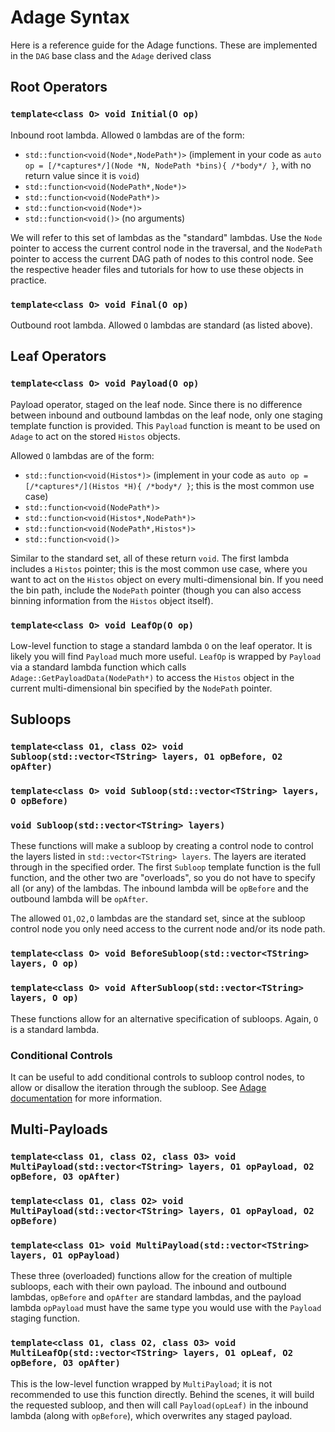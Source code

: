 # Adage Syntax

Here is a reference guide for the Adage functions. These are implemented in the `DAG` base class and the `Adage` derived class

## Root Operators

### `template<class O> void Initial(O op)`

Inbound root lambda. Allowed `O` lambdas are of the form:
- `std::function<void(Node*,NodePath*)>` (implement in your code as `auto op = [/*captures*/](Node *N, NodePath *bins){ /*body*/ }`, with no return value since it is `void`)
- `std::function<void(NodePath*,Node*)>`
- `std::function<void(NodePath*)>`
- `std::function<void(Node*)>`
- `std::function<void()>` (no arguments)

We will refer to this set of lambdas as the "standard" lambdas. Use the `Node` pointer to access the current control node in the traversal, and the `NodePath` pointer to access the current DAG path of nodes to this control node. See the respective header files and tutorials for how to use these objects in practice.

### `template<class O> void Final(O op)`

Outbound root lambda. Allowed `O` lambdas are standard (as listed above).


## Leaf Operators

### `template<class O> void Payload(O op)`

Payload operator, staged on the leaf node. Since there is no difference between inbound and outbound lambdas on the leaf node, only one staging template function is provided. This `Payload` function is meant to be used on `Adage` to act on the stored `Histos` objects.

Allowed `O` lambdas are of the form:
- `std::function<void(Histos*)>` (implement in your code as `auto op = [/*captures*/](Histos *H){ /*body*/ }`; this is the most common use case)
- `std::function<void(NodePath*)>`
- `std::function<void(Histos*,NodePath*)>`
- `std::function<void(NodePath*,Histos*)>`
- `std::function<void()>`

Similar to the standard set, all of these return `void`. The first lambda includes a `Histos` pointer; this is the most common use case, where you want to act on the `Histos` object on every multi-dimensional bin. If you need the bin path, include the `NodePath` pointer (though you can also access binning information from the `Histos` object itself).

### `template<class O> void LeafOp(O op)`

Low-level function to stage a standard lambda `O` on the leaf operator. It is likely you will find `Payload` much more useful. `LeafOp` is wrapped by `Payload` via a standard lambda function which calls `Adage::GetPayloadData(NodePath*)` to access the `Histos` object in the current multi-dimensional bin specified by the `NodePath` pointer.


## Subloops

### `template<class O1, class O2> void Subloop(std::vector<TString> layers, O1 opBefore, O2 opAfter)`
### `template<class O> void Subloop(std::vector<TString> layers, O opBefore)`
### `void Subloop(std::vector<TString> layers)`

These functions will make a subloop by creating a control node to control the layers listed in `std::vector<TString> layers`. The layers are iterated through in the specified order. The first `Subloop` template function is the full function, and the other two are "overloads", so you do not have to specify all (or any) of the lambdas. The inbound lambda will be `opBefore` and the outbound lambda will be `opAfter`.

The allowed `O1,O2,O` lambdas are the standard set, since at the subloop control node you only need access to the current node and/or its node path.

### `template<class O> void BeforeSubloop(std::vector<TString> layers, O op)`
### `template<class O> void AfterSubloop(std::vector<TString> layers, O op)`

These functions allow for an alternative specification of subloops. Again, `O` is a standard lambda.

### Conditional Controls

It can be useful to add conditional controls to subloop control nodes, to allow or disallow the iteration through the subloop. See [Adage documentation](adage.md) for more information.


## Multi-Payloads

### `template<class O1, class O2, class O3> void MultiPayload(std::vector<TString> layers, O1 opPayload, O2 opBefore, O3 opAfter)`
### `template<class O1, class O2> void MultiPayload(std::vector<TString> layers, O1 opPayload, O2 opBefore)`
### `template<class O1> void MultiPayload(std::vector<TString> layers, O1 opPayload)`

These three (overloaded) functions allow for the creation of multiple subloops, each with their own payload. The inbound and outbound lambdas, `opBefore` and `opAfter` are standard lambdas, and the payload lambda `opPayload` must have the same type you would use with the `Payload` staging function.

### `template<class O1, class O2, class O3> void MultiLeafOp(std::vector<TString> layers, O1 opLeaf, O2 opBefore, O3 opAfter)`

This is the low-level function wrapped by `MultiPayload`; it is not recommended to use this function directly. Behind the scenes, it will build the requested subloop, and then will call `Payload(opLeaf)` in the inbound lambda (along with `opBefore`), which overwrites any staged payload.
